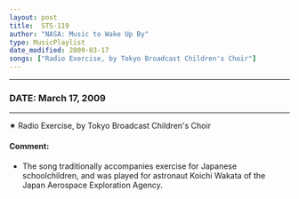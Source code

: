 ```yaml
---
layout: post
title:  STS-119
author: "NASA: Music to Wake Up By"
type: MusicPlaylist
date_modified: 2009-03-17
songs: ["Radio Exercise, by Tokyo Broadcast Children's Choir"]
---
```


----
### DATE: March 17, 2009
----
✷ Radio Exercise, by Tokyo Broadcast Children's Choir

#### Comment:
* The song traditionally accompanies exercise for Japanese schoolchildren, and was played for astronaut Koichi Wakata of the Japan Aerospace Exploration Agency.



<br/>
<center>
	<a target="_blank"
	   href="https://twitter.com/intent/tweet?hashtags=Space,NASA,Playlist,NASAWakeupCalls,SpaceProgram&text={{ page.author}}, '{{ page.songs.first }}' {{ page.title }}, {{ page.date | date: '%B %d, %Y' }}. {{ site.url }}{{ page.url }}&via=nasawakeupcalls"><i class="fab fa-twitter" alt="Tweet this page" style="font-size: 1.3em;"></i></a>
	&nbsp; 	<i class="fas fa-user-astronaut" style="font-size: 1.5em;"></i> &nbsp;
    <a type="amzn" search="'Radio Exercise, by Tokyo Broadcast Children's Choir'" category="popular music">
    <i class="fab fa-amazon" style="font-size: 1.3em;"></i></a>
</center>
